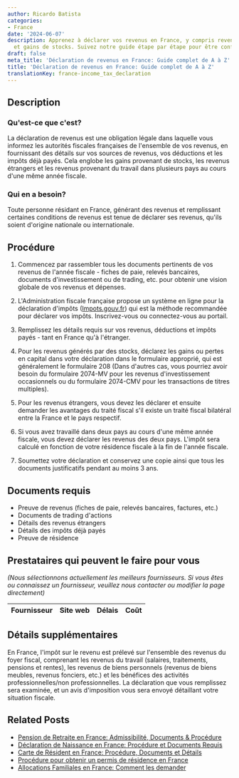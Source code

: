 ```yaml
---
author: Ricardo Batista
categories:
- France
date: '2024-06-07'
description: Apprenez à déclarer vos revenus en France, y compris revenus étrangers
  et gains de stocks. Suivez notre guide étape par étape pour être conforme.
draft: false
meta_title: 'Déclaration de revenus en France: Guide complet de A à Z'
title: 'Déclaration de revenus en France: Guide complet de A à Z'
translationKey: france-income_tax_declaration
---
```


## Description
### Qu'est-ce que c'est?
La déclaration de revenus est une obligation légale dans laquelle vous informez les autorités fiscales françaises de l'ensemble de vos revenus, en fournissant des détails sur vos sources de revenus, vos déductions et les impôts déjà payés. Cela englobe les gains provenant de stocks, les revenus étrangers et les revenus provenant du travail dans plusieurs pays au cours d'une même année fiscale.
### Qui en a besoin?
Toute personne résidant en France, générant des revenus et remplissant certaines conditions de revenus est tenue de déclarer ses revenus, qu'ils soient d'origine nationale ou internationale.

## Procédure
1. Commencez par rassembler tous les documents pertinents de vos revenus de l'année fiscale - fiches de paie, relevés bancaires, documents d'investissement ou de trading, etc. pour obtenir une vision globale de vos revenus et dépenses.
   
2. L'Administration fiscale française propose un système en ligne pour la déclaration d'impôts ([Impots.gouv.fr](https://www.impots.gouv.fr/portail/)) qui est la méthode recommandée pour déclarer vos impôts. Inscrivez-vous ou connectez-vous au portail.

3. Remplissez les détails requis sur vos revenus, déductions et impôts payés - tant en France qu'à l'étranger.
   
4. Pour les revenus générés par des stocks, déclarez les gains ou pertes en capital dans votre déclaration dans le formulaire approprié, qui est généralement le formulaire 208 (Dans d'autres cas, vous pourriez avoir besoin du formulaire 2074-MV pour les revenus d'investissement occasionnels ou du formulaire 2074-CMV pour les transactions de titres multiples).

5. Pour les revenus étrangers, vous devez les déclarer et ensuite demander les avantages du traité fiscal s'il existe un traité fiscal bilatéral entre la France et le pays respectif.

6. Si vous avez travaillé dans deux pays au cours d'une même année fiscale, vous devez déclarer les revenus des deux pays. L'impôt sera calculé en fonction de votre résidence fiscale à la fin de l'année fiscale.

7. Soumettez votre déclaration et conservez une copie ainsi que tous les documents justificatifs pendant au moins 3 ans.

## Documents requis
- Preuve de revenus (fiches de paie, relevés bancaires, factures, etc.)
- Documents de trading d'actions
- Détails des revenus étrangers
- Détails des impôts déjà payés
- Preuve de résidence

## Prestataires qui peuvent le faire pour vous

_(Nous sélectionnons actuellement les meilleurs fournisseurs. Si vous êtes ou connaissez un fournisseur, veuillez nous contacter ou modifier la page directement)_

| Fournisseur     |     Site web    |     Délais       |       Coût       |
| :-------------: | :-------------: |  :-------------: | :-------------: |

## Détails supplémentaires
En France, l'impôt sur le revenu est prélevé sur l'ensemble des revenus du foyer fiscal, comprenant les revenus du travail (salaires, traitements, pensions et rentes), les revenus de biens personnels (revenus de biens meubles, revenus fonciers, etc.) et les bénéfices des activités professionnelles/non professionnelles. La déclaration que vous remplissez sera examinée, et un avis d'imposition vous sera envoyé détaillant votre situation fiscale.
## Related Posts

- [Pension de Retraite en France: Admissibilité, Documents & Procédure](https://tramitit.com/fr/guides/france/demande_de_pension_de_retraite/)
- [Déclaration de Naissance en France: Procédure et Documents Requis](https://tramitit.com/fr/guides/france/declaration_de_naissance/)
- [Carte de Résident en France: Procédure, Documents et Détails](https://tramitit.com/fr/guides/france/demande_de_carte_de_resident/)
- [Procédure pour obtenir un permis de résidence en France](https://tramitit.com/fr/guides/france/demande_de_carte_de_sejour/)
- [Allocations Familiales en France: Comment les demander](https://tramitit.com/fr/guides/france/demande_dallocation_familiale/)